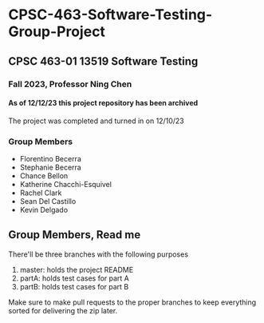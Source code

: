 # CPSC-463-Software-Testing-Group-Project

## CPSC 463-01 13519 Software Testing

### Fall 2023, Professor Ning Chen

#### As of 12/12/23 this project repository has been archived
The project was completed and turned in on 12/10/23

### Group Members
- Florentino Becerra
- Stephanie Becerra
- Chance Bellon
- Katherine Chacchi-Esquivel
- Rachel Clark
- Sean Del Castillo
- Kevin Delgado

## Group Members, Read me

There'll be three branches with the following purposes
1. master: holds the project README
2. partA: holds test cases for part A
3. partB: holds test cases for part B

Make sure to make pull requests to the proper branches to keep everything sorted for delivering the zip later.
